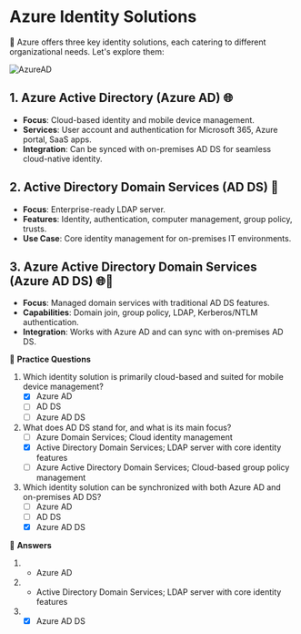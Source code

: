 # Azure Identity Solutions

🔵 Azure offers three key identity solutions, each catering to different organizational needs. Let's explore them:

![AzureAD](https://learn.microsoft.com/en-us/training/wwl-azure/azure-active-directory/media/active-directory-domain-connect-services-7f606454.png)
## 1. Azure Active Directory (Azure AD) 🌐

- **Focus**: Cloud-based identity and mobile device management.
- **Services**: User account and authentication for Microsoft 365, Azure portal, SaaS apps.
- **Integration**: Can be synced with on-premises AD DS for seamless cloud-native identity.

## 2. Active Directory Domain Services (AD DS) 🏢

- **Focus**: Enterprise-ready LDAP server.
- **Features**: Identity, authentication, computer management, group policy, trusts.
- **Use Case**: Core identity management for on-premises IT environments.

## 3. Azure Active Directory Domain Services (Azure AD DS) 🌐🏢

- **Focus**: Managed domain services with traditional AD DS features.
- **Capabilities**: Domain join, group policy, LDAP, Kerberos/NTLM authentication.
- **Integration**: Works with Azure AD and can sync with on-premises AD DS.

🤔 **Practice Questions**

1. Which identity solution is primarily cloud-based and suited for mobile device management?
   - [x] Azure AD
   - [ ] AD DS
   - [ ] Azure AD DS

2. What does AD DS stand for, and what is its main focus?
   - [ ] Azure Domain Services; Cloud identity management
   - [x] Active Directory Domain Services; LDAP server with core identity features
   - [ ] Azure Active Directory Domain Services; Cloud-based group policy management

3. Which identity solution can be synchronized with both Azure AD and on-premises AD DS?
   - [ ] Azure AD
   - [ ] AD DS
   - [x] Azure AD DS

🔑 **Answers**

1. - Azure AD

2. -  Active Directory Domain Services; LDAP server with core identity features

3. - [x] Azure AD DS